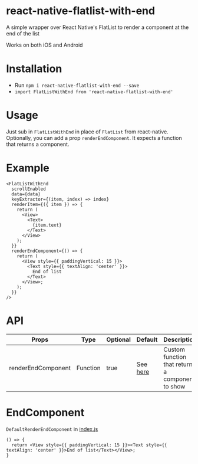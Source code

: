# react-native-flatlist-with-end

A simple wrapper over React Native's FlatList to render a component at the end of the list

Works on both iOS and Android

# Installation

- Run `npm i react-native-flatlist-with-end --save`
- `import FlatListWithEnd from 'react-native-flatlist-with-end'`

# Usage

Just sub in `FlatListWithEnd` in place of `FlatList` from react-native.
Optionally, you can add a prop `renderEndComponent`. It expects a function that returns a component.

# Example
```
<FlatListWithEnd
  scrollEnabled
  data={data}
  keyExtractor={(item, index) => index}
  renderItem={({ item }) => {
    return (
      <View>
        <Text>
          {item.text}
        </Text>
      </View>
    );
  }}
  renderEndComponent={() => {
    return (
      <View style={{ paddingVertical: 15 }}>
        <Text style={{ textAlign: 'center' }}>
          End of list
        </Text>
      </View>;
    );
  }}
/>
```

# API


Props              | Type     | Optional | Default     | Description
----------------- | -------- | -------- | ----------- | -----------
renderEndComponent  | Function | true | See [here](https://github.com/jjingrong/react-native-flatlist-with-end/blob/master/README.md#endcomponent)  | Custom function that returns a component to show 


# EndComponent

`DefaultRenderEndComponent` in [index.js](https://github.com/jjingrong/react-native-flatlist-with-end/blob/master/index.js)
```
() => {
  return <View style={{ paddingVertical: 15 }}><Text style={{ textAlign: 'center' }}>End of list</Text></View>;
}
```
